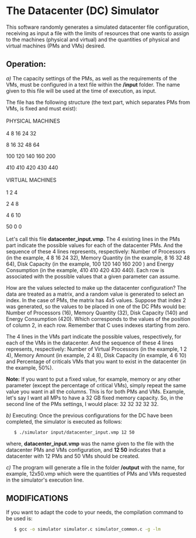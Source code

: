 # The Datacenter (DC) Simulator

This software randomly generates a simulated datacenter file configuration, receiving as input a file with the limits of resources that one wants to assign to the machines (physical and virtual) and the quantities of physical and virtual machines (PMs and VMs) desired.

## Operation:

_a)_ The capacity settings of the PMs, as well as the requirements of the VMs, must be configured in a text file within the **/input** folder. The name given to this file will be used at the time of execution, as input.

The file has the following structure (the text part, which separates PMs from VMs, is fixed and must exist):
<br>
<br>
PHYSICAL MACHINES
<br>
<br>
4 8 16 24 32

8 16 32 48 64

100 120 140 160 200

410 410 420 430 440
<br>
<br>
VIRTUAL MACHINES
<br>
<br> 
1 2 4

2 4 8

4 6 10

50 0 0
<br>
<br>
Let's call this file **datacenter_input.vmp**. The 4 existing lines in the PMs part indicate the possible values for each of the datacenter PMs. And the sequence of these 4 lines represents, respectively: Number of Processors (in the example, 4 8 16 24 32), Memory Quantity (in the example, 8 16 32 48 64), Disk Capacity (in the example, 100 120 140 160 200 ) and Energy Consumption (in the example, 410 410 420 430 440). Each row is associated with the possible values that a given parameter can assume.

How are the values selected to make up the datacenter configuration? The data are treated as a matrix, and a random value is generated to select an index. In the case of PMs, the matrix has 4x5 values. Suppose that index 2 was generated, so the values to be placed in one of the DC PMs would be: Number of Processors (16), Memory Quantity (32), Disk Capacity (140) and Energy Consumption (420). Which corresponds to the values of the position of column 2, in each row. Remember that C uses indexes starting from zero.

The 4 lines in the VMs part indicate the possible values, respectively, for each of the VMs in the datacenter. And the sequence of these 4 lines represents, respectively: Number of Virtual Processors (in the example, 1 2 4), Memory Amount (in example, 2 4 8), Disk Capacity (in example, 4 6 10) and Percentage of criticals VMs that you want to exist in the datacenter (in the example, 50%).
  
**Note:** If you want to put a fixed value, for example, memory or any other parameter (except the percentage of critical VMs), simply repeat the same value you want in all the columns. This is for both PMs and VMs. Example, let's say I want all MPs to have a 32 GB fixed memory capacity. So, in the second line of the PMs settings, I would place: 32 32 32 32 32.

_b)_ Executing: Once the previous configurations for the DC have been completed, the simulator is executed as follows:

```sh
   $ ./simulator input/datacenter_input.vmp 12 50
```

where, **datacenter_input.vmp** was the name given to the file with the datacenter PMs and VMs configuration, and **12 50** indicates that a datacenter with 12 PMs and 50 VMs should be created.

_c)_ The program will generate a file in the folder **/output** with the name, for example, 12x50.vmp which were the quantities of PMs and VMs requested in the simulator's execution line.


## MODIFICATIONS

If you want to adapt the code to your needs, the compilation command to be used is:

```sh
   $ gcc -o simulator simulator.c simulator_common.c -g -lm
```

